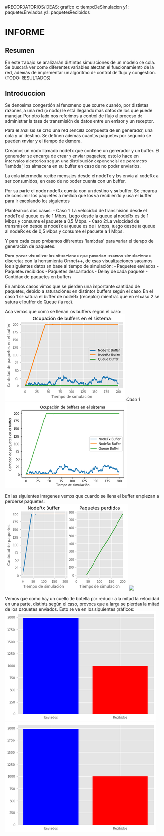  #RECORDATORIOS/IDEAS: grafico x: tiempoDeSimulacion y1: paquetesEnviados y2: paquetesRecibidos
# INFORME

## Resumen
En este trabajo se analizarán distintas simulaciones de un modelo de cola. Se buscará ver como diferentes variables afectan el funcionamiento de la red, además de implementar un algoritmo de control de flujo y congestión. 
(TODO: RESULTADOS)


## Introduccion 
Se denonima congestión al fenomeno que ocurre cuando, por distintas razones, a una red (o nodo) le está llegando mas datos de los que puede manejar. Por otro lado nos referimos a control de flujo al proceso de administrar la tasa de transmisión de datos entre un emisor y un receptor.

Para el analisis se creó una red sencilla compuesta de un generador, una cola y un destino. Se definen ademas cuantos paquetes por segundo se pueden enviar y el tiempo de demora. 

Creamos un nodo llamado nodeTx que contiene un generador y un buffer. El generador se encarga de crear y enviar paquetes; esto lo hace en intervalos aleatorios segun una distribución exponencial de parametro 'lambda', los almacena en su buffer en caso de no poder enviarlos.

La cola intermedia recibe mensajes desde el nodeTx y los envia al nodeRx a ser consumidos, en caso de no poder cuenta con un buffer.

Por su parte el nodo nodeRx cuenta con un destino y su buffer. Se encarga de consumir los paquetes a medida que los va recibiendo y usa el buffer para ir encolando los siguientes.  

Planteamos dos casos:
    - Caso 1: La velocidad de transmisión desde el nodeTx al queue es de 1 Mbps, luego desde la queue al nodeRx es de 1 Mbps y consume el paquete a 0,5 Mbps.
    - Caso 2:La velocidad de transmisión desde el nodeTx al queue es de 1 Mbps, luego desde la queue al nodeRx es de 0,5 Mbps y consume el paquete a 1 Mbps.

Y para cada caso probamos diferentes 'lambdas' para variar el tiempo de generación de paquetes.

Para poder visualizar las situaciones que pasarian usamos simulaciones discretas con la herramienta Omnet++, de esas visualizaciones sacamos los siguientes datos en base al tiempo de simulación:
    - Paquetes enviados
    - Paquetes recibidos
    - Paquetes descartados
    - Delay de cada paquete
    - Cantidad de paquetes en buffers

En ambos casos vimos que se pierden una importante cantidad de paquetes, debido a saturaciónes en distintos buffers según el caso. En el caso 1 se satura el buffer de nodeRx (receptor) mientras que en el caso 2 se satura el buffer de Queue (la red). 

Aca vemos que como se llenan los buffers según el caso:
![](casosLab3/caso1/0.1/caso1_Buffers.png)
*Caso 1*
<img src="casosLab3/caso2/0.1/caso2_Buffers.png" caption="Caso 2"/>

En las siguientes imagenes vemos que cuando se llena el buffer empiezan a perderse paquetes:
<img src="casosLab3/caso1/0.1/caso1_0.1_perdidosrelacionbuffer.png" caption="Caso 1"/>
<img src="casosLab3/caso2/0.1/caso2_0.1_BufferPaquetesPerdidos" caption="Caso 2"/>

Vemos que como hay un cuello de botella por reducir a la mitad la velocidad en una parte, distinta según el caso, provoca que a larga se pierdan la mitad de los paquetes enviados. Esto se ve en los siguientes gráficos:
<img src="casosLab3/caso1/0.1/caso1_0.1_Barrapaquetesenviadosyrecibidos.png" caption="Caso 1"/>
<img src="casosLab3/caso2/0.1/caso2_0.1_Barrapaquetesrecibidosyenviados.png" caption="Caso 2"/>